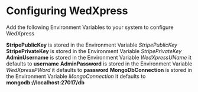 Configuring WedXpress
=====================

Add the following Environment Variables to your system to configure WedXpress

**StripePublicKey** is stored in the Environment Variable *StripePublicKey*
**StripePrivateKey** is stored in the Environment Variable *StripePrivateKey*
**AdminUsername** is stored in the Environment Variable *WedXpressUName* it defaults to **username**
**AdminPassword** is stored in the Environment Variable *WedXpressPWord* it defaults to **password**
**MongoDbConnection** is stored in the Environment Variable *MongoConnection* it defaults to **mongodb://localhost:27017/db**